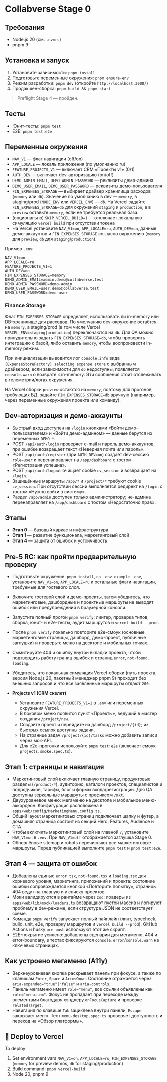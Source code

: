 # Collabverse Stage 0

## Требования
- Node.js 20 (см. `.nvmrc`)
- pnpm 9

## Установка и запуск
1. Установите зависимости: `pnpm install`
2. Подготовьте переменные окружения: `pnpm ensure-env`
3. Режим разработки: `pnpm dev` (откройте `http://localhost:3000/`)
4. Продакшен-сборка: `pnpm build && pnpm start`

> Preflight Stage 4 — пройден.

## Тесты
- Юнит-тесты: `pnpm test`
- E2E: `pnpm test:e2e`

## Переменные окружения
- `NAV_V1` — флаг навигации (off/on)
- `APP_LOCALE` — локаль приложения (по умолчанию ru)
- `FEATURE_PROJECTS_V1` — включает CRM «Проекты v1» (0/1)
- `AUTH_DEV` — включает dev-авторизацию (on/off)
- `DEMO_ADMIN_EMAIL`, `DEMO_ADMIN_PASSWORD` — реквизиты демо-админа
- `DEMO_USER_EMAIL`, `DEMO_USER_PASSWORD` — реквизиты демо-пользователя
- `FIN_EXPENSES_STORAGE` — выбирает драйвер хранилища расходов (`memory` или `db`). Значение по умолчанию в dev — `memory`, в staging/prod (`NODE_ENV` или `VERCEL_ENV`) — `db`. На Vercel задайте `FIN_EXPENSES_STORAGE=db` для окружений `staging` и `production`, а в `preview` оставьте `memory`, если не требуется реальная база.
- (опционально) `SKIP_VERCEL_BUILD=1` — отключает локальную симуляцию `vercel build` при отсутствии токена
- На Vercel установите `NAV_V1=on`, `APP_LOCALE=ru`, `AUTH_DEV=on`, данные демо-аккаунтов и `FIN_EXPENSES_STORAGE` согласно окружению (`memory` для `preview`, `db` для `staging`/`production`).

Пример `.env`:

```
NAV_V1=on
APP_LOCALE=ru
FEATURE_PROJECTS_V1=1
AUTH_DEV=on
FIN_EXPENSES_STORAGE=memory
DEMO_ADMIN_EMAIL=admin.demo@collabverse.test
DEMO_ADMIN_PASSWORD=demo-admin
DEMO_USER_EMAIL=user.demo@collabverse.test
DEMO_USER_PASSWORD=demo-user
```

### Finance Storage

Флаг `FIN_EXPENSES_STORAGE` определяет, использовать ли in-memory или DB-хранилище для расходов. По умолчанию dev-окружение остаётся на `memory`, а staging/prod (в том числе Vercel `VERCEL_ENV=staging|production`) переключаются на `db`. Для QA можно принудительно задать `FIN_EXPENSES_STORAGE=db`, чтобы проверить интеграцию с базой, либо оставить `memory`, чтобы воспроизвести in-memory режим.

При инициализации выводится лог `console.info` вида `[ExpenseStoreFactory] selecting expense store` с выбранным драйвером; если зависимости для `db` недоступны, появляется `console.warn` о возврате к in-memory. Эти сообщения стоит отслеживать в телеметрии/логах окружения.

На Vercel сборки `preview` остаются на `memory`, поэтому для прогонов, требующих БД, задайте `FIN_EXPENSES_STORAGE=db` вручную (например, через переменные окружения проекта или команду).

## Dev-авторизация и демо-аккаунты
- Быстрый вход доступен на `/login` кнопками «Войти демо-пользователем» и «Войти демо-админом» — данные берутся из переменных `DEMO_*`.
- POST `/api/auth/login` проверяет e-mail и пароль демо-аккаунтов, при ошибке возвращает текст «Неверная почта или пароль».
- POST `/api/auth/register` (при `AUTH_DEV=on`) создаёт dev-сессию `role=user` и перенаправляет на `/app/dashboard` с тостом «Регистрация успешна».
- POST `/api/auth/logout` очищает cookie `cv_session` и возвращает на `/login`.
- Защищённые маршруты `/app/*` и `/project/*` требуют cookie `cv_session`. При отсутствии сессии выполняется редирект на `/login` с тостом «Нужно войти в систему».
- Раздел `/app/admin` доступен только администратору; не-админа перенаправляет на `/app/dashboard` с тостом «Недостаточно прав».

## Этапы
- **Этап 0** — базовый каркас и инфраструктура
- **Этап 1** — развитие функционала, маркетинговый слой
- **Этап 4** — защита от ошибок и устойчивость

## Pre-5 RC: как пройти предварительную проверку
- Подготовьте окружение: `pnpm install`, `cp .env.example .env`, установите `NAV_V1=on`, `APP_LOCALE=ru` и остальные флаги навигации, требуемые для гостевого слоя.
- Включите гостевой слой и демо-проекты, затем убедитесь, что маркетинговые, дашбордные и проектные маршруты не выводят ошибок или предупреждений в браузерной консоли.
- Запустите полный прогон `pnpm verify`: линтер, проверка типов, сборка, юнит- и e2e-тесты, аудит маршрутов и `vercel build --prod`.
- После `pnpm verify` локально повторите e2e-смоук (основные маркетинговые страницы, дашборд, демо-проект, публичные заглушки) и проверьте меню на десктопе и мобильных точках.
- Сымитируйте 404 и ошибку внутри вкладки проекта, чтобы подтвердить работу границ ошибок и страниц `error`, `not-found`, `loading`.
- Убедитесь, что локальная симуляция Vercel-сборки (путь проекта, версия Node.js 20, пакетный менеджер pnpm 9) проходит без внешних запросов и что все заявленные маршруты отдают `200`.

- **Projects v1 (CRM скелет)**
  - Установите `FEATURE_PROJECTS_V1=1` в `.env` или переменных окружения Vercel.
  - В боковом меню появится пункт «Проекты», ведущий в мастер создания `/project/new`.
  - Создайте проект и перейдите на дашборд `/project/{id}`; из быстрых ссылок доступны задачи.
  - На странице задач `/project/{id}/tasks` можно добавить записи через мок-API.
  - Для e2e-прогонки используйте `pnpm test:e2e` (включает смоук `projects.smoke.spec.ts`).

## Этап 1: страницы и навигация
- Маркетинговый слой включает главную страницу, продуктовые разделы (`/product/*`), аудиторию, каталоги проектов, специалистов и подрядчиков, тарифы, блог и формы входа/регистрации. Для QA доступны зеркальные маршруты с префиксом `/mkt`.
- Двухуровневое меню: мегаменю на десктопе и мобильное меню-аккордеон. Конфигурация расположена в `apps/web/config/MarketingMenu.config.ts`.
- Общий layout маркетинговых страниц подключает шапку и футер, а домашняя страница состоит из секций Hero, Features, Audience и CTA.
- Чтобы включить маркетинговый слой на главной `/`, установите `NAV_V1=on` в `.env`. При `NAV_V1=off` отображается заглушка Stage 0.
- Обновлённые sitemap и robots перечисляют все маркетинговые маршруты. Перед публикацией выполните `pnpm test` и `pnpm test:e2e`.

## Этап 4 — защита от ошибок
- Добавлены единые `error.tsx`, `not-found.tsx` и `loading.tsx` для корневого уровня, маркетинга, приложений и проекта: состояние ошибки сопровождается кнопкой «Повторить попытку», страницы 404 ведут на главную и к списку проектов.
- Моки валидируются в рантайме через `zod`: лоадеры из `apps/web/lib/mock/loaders.ts` возвращают пустой массив и логируют проблему в dev-режиме, если структура JSON не соответствует схеме.
- Команда `pnpm verify` запускает полный пайплайн (линт, typecheck, build, unit, e2e, проверку маршрутов и `vercel build --prod`). GitHub Actions и husky `pre-push` используют этот же скрипт.
- E2E-покрытие усилено: добавлены сценарии для мегаменю, 404 и error-boundary, в тестах фиксируются `console.error`/`console.warn` на ключевых страницах.

## Как устроено мегаменю (A11y)
- Верхнеуровневая кнопка раскрывает панель при фокусе, а также по клавишам `Enter`, `Space` и `ArrowDown`. Состояние отражается через `aria-expanded="true"|"false"` и `aria-controls`.
- Панель мегаменю имеет `role="menu"`, все ссылки объявлены как `role="menuitem"`. Фокус не пропадает при переходе между элементами благодаря хэндлеру `onFocusCapture` и проверке `relatedTarget`.
- Навигация по клавише `Tab` зациклена внутри панели, `Escape` закрывает меню. Тест `menu-desktop.spec.ts` проверяет доступность и переход на «Обзор платформы».
## 🚀 Deploy to Vercel

To deploy:
1. Set environment vars `NAV_V1=on`, `APP_LOCALE=ru`, `FIN_EXPENSES_STORAGE` (`memory` for preview demos, `db` for staging/production)
2. Build command: `pnpm vercel-build`
3. Node 20, pnpm 9
